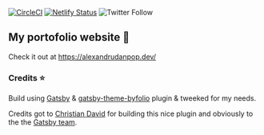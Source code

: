 [![CircleCI](https://circleci.com/gh/alexandrudanpop/gatsby-theme-byfolio.svg?style=svg)](https://app.circleci.com/pipelines/github/alexandrudanpop/gatsby-theme-byfolio)
[![Netlify Status](https://api.netlify.com/api/v1/badges/a8171d11-d1a8-494c-89fc-862190d38c60/deploy-status)](https://app.netlify.com/sites/alexandrudanpop/deploys)
![Twitter Follow](https://img.shields.io/twitter/follow/alexandrudanpop?style=social)

## My portofolio website 🌟

Check it out at https://alexandrudanpop.dev/

### Credits ⭐️

Build using [Gatsby](https://www.gatsbyjs.org/) & [gatsby-theme-byfolio](https://www.gatsbyjs.org/packages/@christiandavid/gatsby-theme-byfolio/) plugin & tweeked for my needs.

Credits got to [Christian David](https://github.com/christiandavid) for building this nice plugin and obviously to the the [Gatsby team](https://www.gatsbyjs.com/about/).

